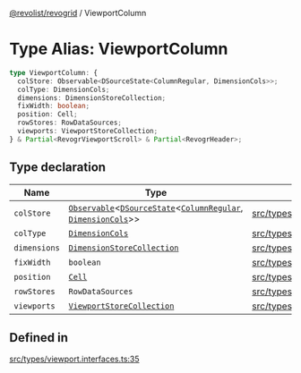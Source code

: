 [@revolist/revogrid](README.md) / ViewportColumn

# Type Alias: ViewportColumn

```ts
type ViewportColumn: {
  colStore: Observable<DSourceState<ColumnRegular, DimensionCols>>;
  colType: DimensionCols;
  dimensions: DimensionStoreCollection;
  fixWidth: boolean;
  position: Cell;
  rowStores: RowDataSources;
  viewports: ViewportStoreCollection;
} & Partial<RevogrViewportScroll> & Partial<RevogrHeader>;
```

## Type declaration

| Name | Type | Defined in |
| ------ | ------ | ------ |
| `colStore` | [`Observable`](TypeAlias.Observable.md)\<[`DSourceState`](TypeAlias.DSourceState.md)\<[`ColumnRegular`](Interface.ColumnRegular.md), [`DimensionCols`](TypeAlias.DimensionCols.md)\>\> | [src/types/viewport.interfaces.ts:45](https://github.com/revolist/revogrid/blob/33fdf87718e4421a1302a23338379f45f99055c0/src/types/viewport.interfaces.ts#L45) |
| `colType` | [`DimensionCols`](TypeAlias.DimensionCols.md) | [src/types/viewport.interfaces.ts:36](https://github.com/revolist/revogrid/blob/33fdf87718e4421a1302a23338379f45f99055c0/src/types/viewport.interfaces.ts#L36) |
| `dimensions` | [`DimensionStoreCollection`](TypeAlias.DimensionStoreCollection.md) | [src/types/viewport.interfaces.ts:42](https://github.com/revolist/revogrid/blob/33fdf87718e4421a1302a23338379f45f99055c0/src/types/viewport.interfaces.ts#L42) |
| `fixWidth` | `boolean` | [src/types/viewport.interfaces.ts:39](https://github.com/revolist/revogrid/blob/33fdf87718e4421a1302a23338379f45f99055c0/src/types/viewport.interfaces.ts#L39) |
| `position` | [`Cell`](Interface.Cell.md) | [src/types/viewport.interfaces.ts:37](https://github.com/revolist/revogrid/blob/33fdf87718e4421a1302a23338379f45f99055c0/src/types/viewport.interfaces.ts#L37) |
| `rowStores` | `RowDataSources` | [src/types/viewport.interfaces.ts:44](https://github.com/revolist/revogrid/blob/33fdf87718e4421a1302a23338379f45f99055c0/src/types/viewport.interfaces.ts#L44) |
| `viewports` | [`ViewportStoreCollection`](TypeAlias.ViewportStoreCollection.md) | [src/types/viewport.interfaces.ts:41](https://github.com/revolist/revogrid/blob/33fdf87718e4421a1302a23338379f45f99055c0/src/types/viewport.interfaces.ts#L41) |

## Defined in

[src/types/viewport.interfaces.ts:35](https://github.com/revolist/revogrid/blob/33fdf87718e4421a1302a23338379f45f99055c0/src/types/viewport.interfaces.ts#L35)
